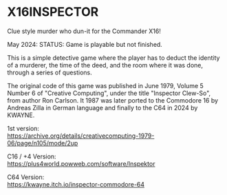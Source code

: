 # X16INSPECTOR
Clue style murder who dun-it for the Commander X16!  

May 2024: STATUS: Game is playable but not finished.  

This is a simple detective game where the player has to deduct the identity of a murderer, the time of the deed, and the room where it was done, through a series of questions.  

The original code of this game was published in June 1979, Volume 5 Number 6 of "Creative Computing", under the title "Inspector Clew-So", from author Ron Carlson. It 1987 was later ported to the Commodore 16 by Andreas Zilla in German language and finally to the C64 in 2024 by KWAYNE.  

1st version:  
https://archive.org/details/creativecomputing-1979-06/page/n105/mode/2up  

C16 / +4 Version:  
https://plus4world.powweb.com/software/Inspektor  

C64 Version:  
https://kwayne.itch.io/inspector-commodore-64  



